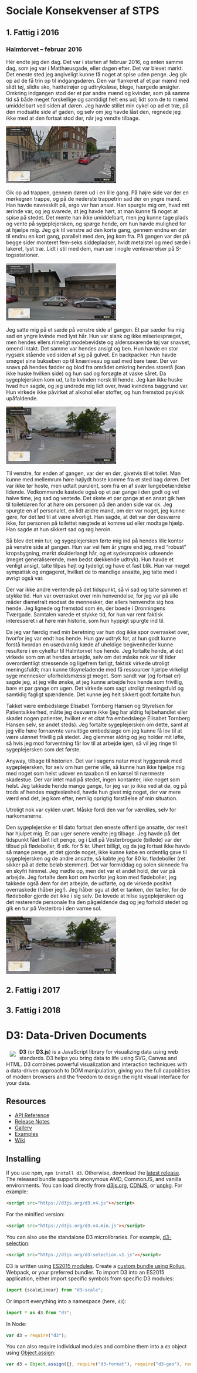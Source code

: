 # Sociale Konsekvenser af STPS 
## 1. Fattig i 2016
### Halmtorvet – februar 2016

<p>Hér endte jeg den dag. Det var i starten af februar 2016, og enten samme dag, som jeg var i Matthæusgade, eller dagen efter. Det var blevet mørkt. Det eneste sted jeg angiveligt kunne få noget at spise uden penge. Jeg gik op ad de få trin op til indgangsdøren. Den var flankeret af et par mænd med slidt tøj, slidte sko, hættetrøjer og udtryksløse, blege, hærgede ansigter. Omkring indgangen stod der et par andre mænd og kvinder, som på samme tid så både meget forskellige og samtidigt helt ens ud; lidt som de to mænd umiddelbart ved siden af døren. Jeg havde stillet min cykel op ad et træ, på den modsatte side af gaden, og selv om jeg havde låst den, regnede jeg ikke med at den fortsat stod der, når jeg vendte tilbage.</p>

<p></p>
<p><img src="traeet-300x155.png" alt="Træet" title="Fig. 1. Præcis det træ jeg satte min cykel op ad."/></p>
<p></p>

<p>Gik op ad trappen, gennem døren ud i en lille gang. På højre side var der en mørkegrøn trappe, og på de nederste trappetrin sad der en yngre mand. Han havde navneskilt på, ergo var han ansat. Han spurgte mig om, hvad mit ærinde var, og jeg svarede, at jeg havde hørt, at man kunne få noget at spise på stedet. Det mente han ikke umiddelbart, men jeg kunne tage plads og vente på sygeplejersken, og spørge hende, om hun havde mulighed for at hjælpe mig. Jeg gik til venstre ad den korte gang, gennem endnu en dør til endnu en kort gang, parallelt med den, jeg kom fra. På gangen var der på begge sider monteret fem-seks siddepladser, hvidt metalstel og med sæde i lakeret, lyst træ. Lidt i stil med dem, man ser i nogle venteværelser på S-togsstationer.</p>

<p></p>
<p><img src="stedet-300x156.png" alt="Duknakken" title="Fig. 2. Indgangen til bygningen til venstre, Halmtorvet."/></p>
<p></p>

<p>Jeg satte mig på et sæde på venstre side af gangen. Et par sæder fra mig sad en yngre kvinde med lyst hår. Hun var slank og ikke miseriespræget, men hendes ellers rimeligt modebevidste og alderssvarende tøj var snavset, omend intakt. Det samme var hendes ansigt og ben. Hun havde en stor rygsæk stående ved siden af sig på gulvet. En backpacker. Hun havde smøget sine bukseben op til knæniveau og sad med bare tæer. Der var snavs på hendes fødder og blod fra området omkring hendes storetå (kan ikke huske hvilken side) og hun sad og forsøgte at vaske såret. Da sygeplejersken kom ud, talte kvinden norsk til hende. Jeg kan ikke huske hvad hun sagde, og jeg undrede mig lidt over, hvad kvindens baggrund var. Hun virkede ikke påvirket af alkohol eller stoffer, og hun fremstod psykisk upåfaldende.</p>

<p></p>
<p><img src="stedet2-300x156.png" alt="Duknakken" title="Fig. 3. Set fra rundkørslen ved Halmtorvet, træet til venstre og bygningen til højre."/></p>
<p></p>

<p>Til venstre, for enden af gangen, var der en dør, givetvis til et toilet. Man kunne med mellemrum høre højlydt hoste komme fra et sted bag døren. Det var ikke tør hoste, men udtalt purulent, som fra en af svær lungebetændelse lidende. Vedkommende kastede også op et par gange i den godt og vel halve time, jeg sad og ventede. Det skete et par gange at en ansat gik hen til toiletdøren for at høre om personen på den anden side var ok. Jeg spurgte en af personalet, en lidt ældre mand, om der var noget, jeg kunne gøre, for det lød til at være alvorligt. Han sagde, at det var der desværre ikke, for personen på toilettet nægtede at komme ud eller modtage hjælp. Han sagde at hun sikkert sad og røg heroin.</p>

<p>Så blev det min tur, og sygeplejersken førte mig ind på hendes lille kontor på venstre side af gangen. Hun var vel fem år yngre end jeg, med “robust” kropsbygning, mørkt skulderlangt hår, og et sydeuropæisk udseende (meget generaliserende, men bedst dækkende udtryk). Hun havde et venligt ansigt, talte tilpas højt og tydeligt og have et fast blik. Hun var meget sympatisk og engageret, hvilket de to mandlige ansatte, jeg talte med i øvrigt også var.</p>

<p>Der var ikke andre ventende på det tidspunkt, så vi sad og talte sammen et stykke tid. Hun var overrasket over min henvendelse, for jeg var på alle måder diametralt modsat de mennesker, der ellers henvendte sig hos hende. Jeg lignede og fremstod som én, der boede i Dronningens Tværgade. Samtalen varede et stykke tid, for hun var rent faktisk interesseret i at høre min historie, som hun hyppigt spurgte ind til.</p>

<p>Da jeg var færdig med min beretning var hun dog ikke spor overrasket over, hvorfor jeg var endt hos hende. Hun gav udtryk for, at hun godt kunne forstå hvordan en usædvanlig kæde af uheldige begivenheder kunne resultere i en cykeltur til Halmtorvet hos hende. Jeg fortalte hende, at det virkede som om at hendes arbejde, selv om det måske nok var til tider overordentligt stressende og ligefrem farligt, faktisk virkede utroligt meningsfuldt; man kunne tilsyneladende med få ressourcer hjælpe virkeligt syge mennesker uforholdsmæssigt meget. Som sandt var (og fortsat er) sagde jeg, at jeg ville ønske, at jeg kunne arbejde hos hende som frivillig, bare et par gange om ugen. Det virkede som sagt utroligt meningsfuld og samtidig fagligt spændende. Det kunne jeg helt sikkert godt fortalte hun.</p>

<p>Takket være embedslæge Elisabet Tornberg Hansen og Styrelsen for Patientsikkerhed, måtte jeg desværre ikke (jeg har aldrig fejlbehandlet eller skadet nogen patienter, hvilket er et citat fra embedslæge Elisabet Tornberg Hansen selv, se andet steds). Jeg fortalte sygeplejersken om dette, samt at jeg ville høre fornævnte vanvittige embedslæge om jeg kunne få lov til at være ulønnet frivillig på stedet. Jeg glemmer aldrig og jeg holder mit løfte, så hvis jeg mod forventning får lov til at arbejde igen, så vil jeg ringe til sygeplejersken som det første.</p>

<p>Anyway, tilbage til historien. Det var i sagens natur mest hyggesnak med sygeplejersken, for selv om hun gerne ville, så kunne hun ikke hjælpe mig med noget som helst udover en taxabon til en kørsel til nærmeste skadestue. Der var intet mad på stedet, ingen kontanter, ikke noget som helst. Jeg takkede hende mange gange, for jeg var jo ikke ved at dø, og på trods af hendes magtesløshed, havde hun givet mig noget, der var mere værd end det, jeg kom efter, nemlig oprigtig forståelse af min situation.</p>

<p>Utroligt nok var cyklen urørt. Måske fordi den var for værdiløs, selv for narkomanerne.</p>

<p>Den sygeplejerske er til dato fortsat den eneste offentlige ansatte, der reelt har hjulpet mig. Et par uger senere vendte jeg tilbage. Jeg havde på det tidspunkt fået lånt lidt penge, og i Lidl på Vesterbrogade (billede) var der tilbud på flødeboller, 6 stk. for 5 kr. Uhørt billigt, og da jeg fortsat ikke havde så mange penge, at det gjorde noget, ikke kunne købe en ordentlig gave til sygeplejersken og de andre ansatte, så købte jeg for 80 kr. flødeboller (ret sikker på at dette beløb stemmer). Det var formiddag og solen skinnede fra en skyfri himmel. Jeg mødte op, men det var et andet hold, der var på arbejde. Jeg fortalte dem kort om hvorfor jeg kom med flødeboller, jeg takkede også dem for det arbejde, de udførte, og de virkede positivt overraskede (håber jeg!). Jeg håber sgu at det er tanken, der tæller, for de flødeboller gjorde det ikke i sig selv. De lovede at hilse sygeplejersken og det resterende personale fra den pågældende dag og jeg forhold stedet og gik en tur på Vesterbro i den varme sol.</p>

<p></p>
<p><img src="stedet2-300x156.png" alt="Duknakken" title="Fig. 4. Lidl på Vesterbrogade, hvor der var tilbud på flødeboller."/></p>
<p></p>

## 2. Fattig i 2017


## 3. Fattig i 2018

# D3: Data-Driven Documents

<a href="https://d3js.org"><img src="https://d3js.org/logo.svg" align="left" hspace="10" vspace="6"></a>

**D3** (or **D3.js**) is a JavaScript library for visualizing data using web standards. D3 helps you bring data to life using SVG, Canvas and HTML. D3 combines powerful visualization and interaction techniques with a data-driven approach to DOM manipulation, giving you the full capabilities of modern browsers and the freedom to design the right visual interface for your data.

## Resources

* [API Reference](https://github.com/d3/d3/blob/master/API.md)
* [Release Notes](https://github.com/d3/d3/releases)
* [Gallery](https://github.com/d3/d3/wiki/Gallery)
* [Examples](https://bl.ocks.org/mbostock)
* [Wiki](https://github.com/d3/d3/wiki)

## Installing

If you use npm, `npm install d3`. Otherwise, download the [latest release](https://github.com/d3/d3/releases/latest). The released bundle supports anonymous AMD, CommonJS, and vanilla environments. You can load directly from [d3js.org](https://d3js.org), [CDNJS](https://cdnjs.com/libraries/d3), or [unpkg](https://unpkg.com/d3/). For example:

```html
<script src="https://d3js.org/d3.v4.js"></script>
```

For the minified version:

```html
<script src="https://d3js.org/d3.v4.min.js"></script>
```

You can also use the standalone D3 microlibraries. For example, [d3-selection](https://github.com/d3/d3-selection):

```html
<script src="https://d3js.org/d3-selection.v1.js"></script>
```

D3 is written using [ES2015 modules](http://www.2ality.com/2014/09/es6-modules-final.html). Create a [custom bundle using Rollup](https://bl.ocks.org/mbostock/bb09af4c39c79cffcde4), Webpack, or your preferred bundler. To import D3 into an ES2015 application, either import specific symbols from specific D3 modules:

```js
import {scaleLinear} from "d3-scale";
```

Or import everything into a namespace (here, `d3`):

```js
import * as d3 from "d3";
```

In Node:

```js
var d3 = require("d3");
```

You can also require individual modules and combine them into a `d3` object using [Object.assign](https://developer.mozilla.org/en-US/docs/Web/JavaScript/Reference/Global_Objects/Object/assign):

```js
var d3 = Object.assign({}, require("d3-format"), require("d3-geo"), require("d3-geo-projection"));
```

